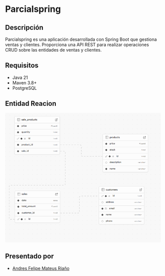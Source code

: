# Parcialspring
## Descripción
Parcialspring es una aplicación desarrollada con Spring Boot que gestiona ventas y clientes. Proporciona una API REST para realizar operaciones CRUD sobre las entidades de ventas y clientes.

## Requisitos
- Java 21
- Maven 3.8+
- PostgreSQL
## Entidad Reacion
![EntidadRlacion.png](EntidadRlacion.png)

## Presentado por
- [Andres Felipe Mateus Riaño](https://github.com/AndresMate/parcialspring)